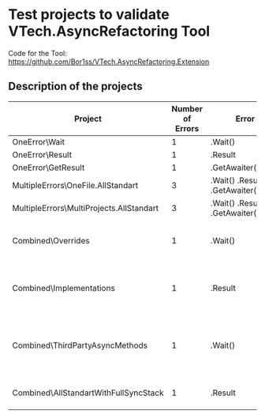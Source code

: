 # Test projects to validate VTech.AsyncRefactoring Tool
Code for the Tool: <https://github.com/Bor1ss/VTech.AsyncRefactoring.Extension>

## Description of the projects

| Project | Number of Errors | Error types | Number of sub-projects | Additional info |
| ------ | ------ | ------ | ------ | ------ |
| OneError\\Wait | 1 | .Wait() | 1 | 
| OneError\\Result | 1 | .Result | 1 | 
| OneError\\GetResult | 1 | .GetAwaiter().GetResult() | 1 | 
| MultipleErrors\\OneFile.AllStandart | 3 | .Wait() .Result .GetAwaiter().GetResult() | 1 |
| MultipleErrors\\MultiProjects.AllStandart | 3 | .Wait() .Result .GetAwaiter().GetResult() | 4 |
| Combined\\Overrides | 1 | .Wait() | 2 | Method that should be asynchronized has overrides
| Combined\\Implementations | 1 | .Result | 2 | Method that should be asynchronized implements an interface
| Combined\\ThirdPartyAsyncMethods | 1 | .Wait() | 2 | Method that used in blocking way is from outside of solution
| Combined\\AllStandartWithFullSyncStack | 1 | .Result | 2 | One call stack should left unchanged

